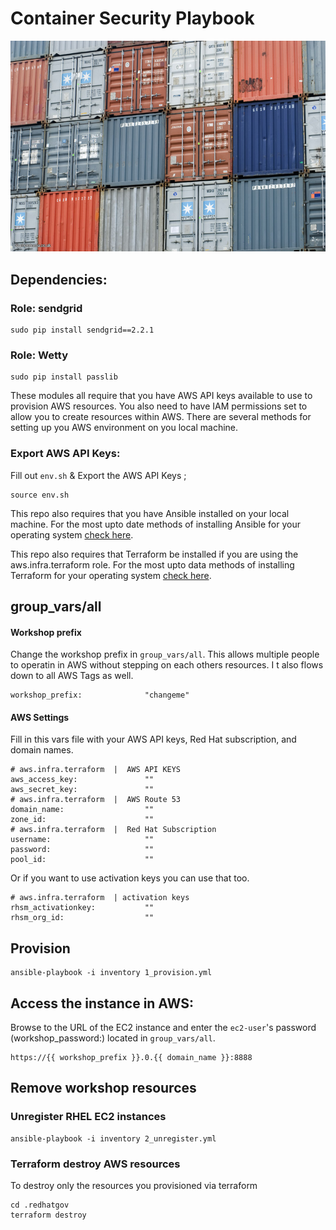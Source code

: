 # Container Security Playbook

![Containers](img/containers.jpg)


## Dependencies:

### Role: sendgrid

    sudo pip install sendgrid==2.2.1

### Role: Wetty

    sudo pip install passlib

These modules all require that you have AWS API keys available to use to provision AWS resources. You also need to have IAM permissions set to allow you to create resources within AWS. There are several methods for setting up you AWS environment on you local machine.


### Export AWS API Keys:

Fill out `env.sh` & Export the AWS API Keys ;

```
source env.sh
```

This repo also requires that you have Ansible installed on your local machine. For the most upto date methods of installing Ansible for your operating system [check here](http://docs.ansible.com/ansible/intro_installation.html).

This repo also requires that Terraform be installed if you are using the aws.infra.terraform role. For the most upto data methods of installing Terraform for your operating system [check here](https://www.terraform.io/downloads.html).

## group_vars/all

#### Workshop prefix

Change the workshop prefix in `group_vars/all`. This allows multiple people to operatin in AWS without stepping on each others resources. I t also flows down to all AWS Tags as well.

```
workshop_prefix:              "changeme"
```

#### AWS Settings


Fill in this vars file with your AWS API keys, Red Hat subscription, and domain names.

```
# aws.infra.terraform  |  AWS API KEYS
aws_access_key:               ""
aws_secret_key:               ""
# aws.infra.terraform  |  AWS Route 53
domain_name:                  ""
zone_id:                      ""
# aws.infra.terraform  |  Red Hat Subscription
username:                     ""
password:                     ""
pool_id:                      ""
```

Or if you want to use activation keys you can use that too.

```
# aws.infra.terraform  | activation keys
rhsm_activationkey:           ""
rhsm_org_id:                  ""
```



## Provision

```
ansible-playbook -i inventory 1_provision.yml
```


## Access the instance in AWS:

Browse to the URL of the EC2 instance and enter the `ec2-user`'s password (workshop_password:) located in `group_vars/all`.

```
https://{{ workshop_prefix }}.0.{{ domain_name }}:8888
```

## Remove workshop resources

### Unregister RHEL EC2 instances

```
ansible-playbook -i inventory 2_unregister.yml
```

### Terraform destroy AWS resources
To destroy only the resources you provisioned via terraform

```
cd .redhatgov
terraform destroy
```
